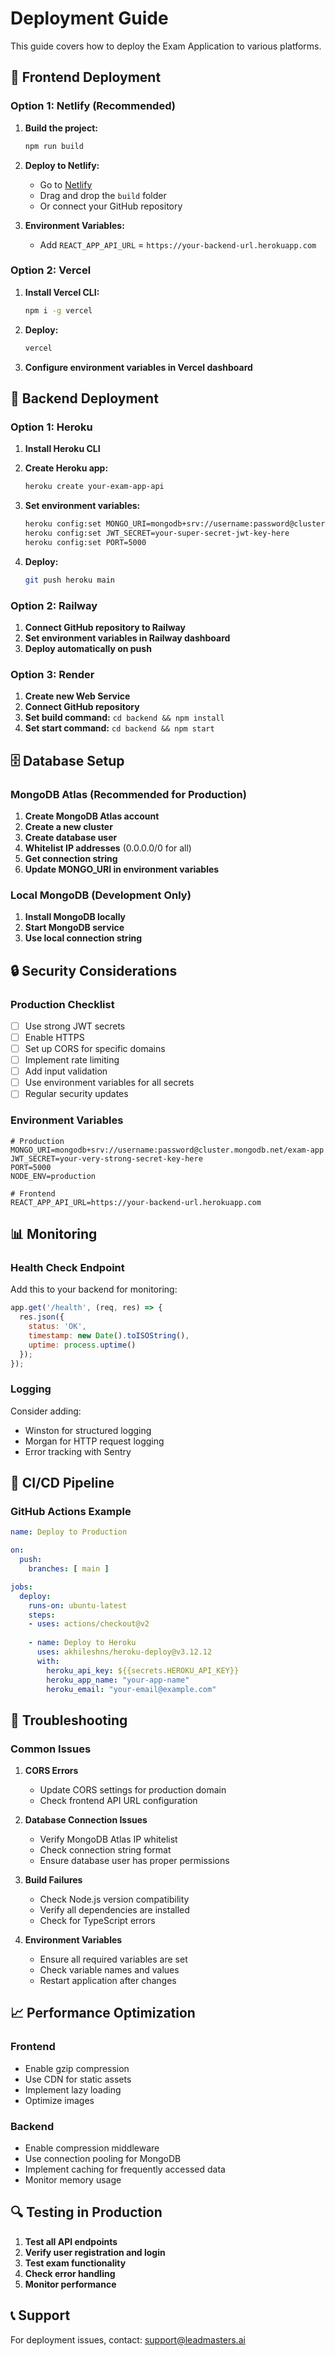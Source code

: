 # Deployment Guide

This guide covers how to deploy the Exam Application to various platforms.

## 🚀 Frontend Deployment

### Option 1: Netlify (Recommended)

1. **Build the project:**
   ```bash
   npm run build
   ```

2. **Deploy to Netlify:**
   - Go to [Netlify](https://netlify.com)
   - Drag and drop the `build` folder
   - Or connect your GitHub repository

3. **Environment Variables:**
   - Add `REACT_APP_API_URL` = `https://your-backend-url.herokuapp.com`

### Option 2: Vercel

1. **Install Vercel CLI:**
   ```bash
   npm i -g vercel
   ```

2. **Deploy:**
   ```bash
   vercel
   ```

3. **Configure environment variables in Vercel dashboard**

## 🔧 Backend Deployment

### Option 1: Heroku

1. **Install Heroku CLI**

2. **Create Heroku app:**
   ```bash
   heroku create your-exam-app-api
   ```

3. **Set environment variables:**
   ```bash
   heroku config:set MONGO_URI=mongodb+srv://username:password@cluster.mongodb.net/exam-app
   heroku config:set JWT_SECRET=your-super-secret-jwt-key-here
   heroku config:set PORT=5000
   ```

4. **Deploy:**
   ```bash
   git push heroku main
   ```

### Option 2: Railway

1. **Connect GitHub repository to Railway**
2. **Set environment variables in Railway dashboard**
3. **Deploy automatically on push**

### Option 3: Render

1. **Create new Web Service**
2. **Connect GitHub repository**
3. **Set build command:** `cd backend && npm install`
4. **Set start command:** `cd backend && npm start`

## 🗄️ Database Setup

### MongoDB Atlas (Recommended for Production)

1. **Create MongoDB Atlas account**
2. **Create a new cluster**
3. **Create database user**
4. **Whitelist IP addresses** (0.0.0.0/0 for all)
5. **Get connection string**
6. **Update MONGO_URI in environment variables**

### Local MongoDB (Development Only)

1. **Install MongoDB locally**
2. **Start MongoDB service**
3. **Use local connection string**

## 🔒 Security Considerations

### Production Checklist

- [ ] Use strong JWT secrets
- [ ] Enable HTTPS
- [ ] Set up CORS for specific domains
- [ ] Implement rate limiting
- [ ] Add input validation
- [ ] Use environment variables for all secrets
- [ ] Regular security updates

### Environment Variables

```env
# Production
MONGO_URI=mongodb+srv://username:password@cluster.mongodb.net/exam-app
JWT_SECRET=your-very-strong-secret-key-here
PORT=5000
NODE_ENV=production

# Frontend
REACT_APP_API_URL=https://your-backend-url.herokuapp.com
```

## 📊 Monitoring

### Health Check Endpoint

Add this to your backend for monitoring:

```javascript
app.get('/health', (req, res) => {
  res.json({ 
    status: 'OK', 
    timestamp: new Date().toISOString(),
    uptime: process.uptime()
  });
});
```

### Logging

Consider adding:
- Winston for structured logging
- Morgan for HTTP request logging
- Error tracking with Sentry

## 🔄 CI/CD Pipeline

### GitHub Actions Example

```yaml
name: Deploy to Production

on:
  push:
    branches: [ main ]

jobs:
  deploy:
    runs-on: ubuntu-latest
    steps:
    - uses: actions/checkout@v2
    
    - name: Deploy to Heroku
      uses: akhileshns/heroku-deploy@v3.12.12
      with:
        heroku_api_key: ${{secrets.HEROKU_API_KEY}}
        heroku_app_name: "your-app-name"
        heroku_email: "your-email@example.com"
```

## 🐛 Troubleshooting

### Common Issues

1. **CORS Errors**
   - Update CORS settings for production domain
   - Check frontend API URL configuration

2. **Database Connection Issues**
   - Verify MongoDB Atlas IP whitelist
   - Check connection string format
   - Ensure database user has proper permissions

3. **Build Failures**
   - Check Node.js version compatibility
   - Verify all dependencies are installed
   - Check for TypeScript errors

4. **Environment Variables**
   - Ensure all required variables are set
   - Check variable names and values
   - Restart application after changes

## 📈 Performance Optimization

### Frontend
- Enable gzip compression
- Use CDN for static assets
- Implement lazy loading
- Optimize images

### Backend
- Enable compression middleware
- Use connection pooling for MongoDB
- Implement caching for frequently accessed data
- Monitor memory usage

## 🔍 Testing in Production

1. **Test all API endpoints**
2. **Verify user registration and login**
3. **Test exam functionality**
4. **Check error handling**
5. **Monitor performance**

## 📞 Support

For deployment issues, contact: support@leadmasters.ai
